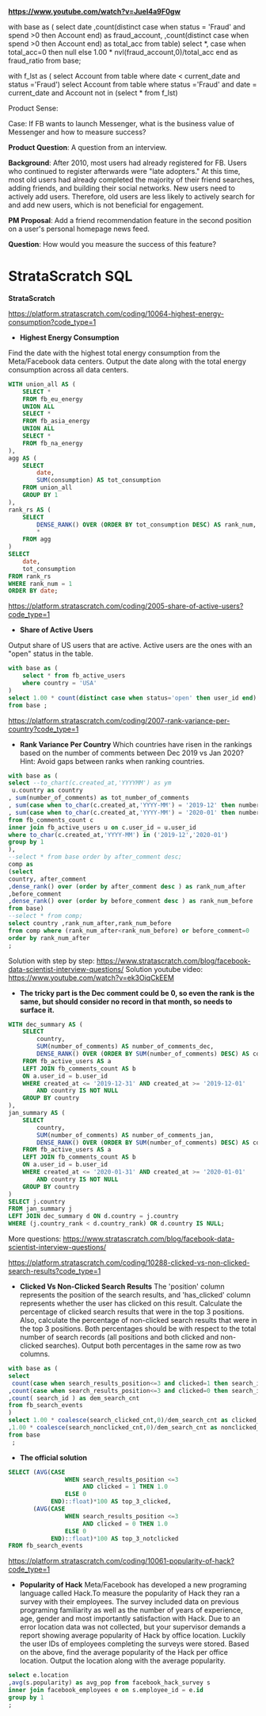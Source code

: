 **https://www.youtube.com/watch?v=Juel4a9F0gw**

with base as (
select date
,count(distinct case when status = 'Fraud' and spend >0 then Account end) as fraud_account,
,count(distinct case when spend >0 then Account end) as total_acc
from table)
select *, case when total_acc=0 then null else  1.00 * nvl(fraud_account,0)/total_acc end as fraud_ratio 
from base;


with f_lst as (
select Account from table where date < current_date and status ='Fraud')
select Account
from table 
where status ='Fraud' and date = current_date
and Account not in (select * from f_lst)



Product Sense:

Case: If FB wants to launch Messenger, what is the business value of Messenger and how to measure success?


**Product Question**: A question from an interview.

**Background**: After 2010, most users had already registered for FB. Users who continued to register afterwards were "late adopters." At this time, most old users had already completed the majority of their friend searches, adding friends, and building their social networks. New users need to actively add users. Therefore, old users are less likely to actively search for and add new users, which is not beneficial for engagement.

**PM Proposal**: Add a friend recommendation feature in the second position on a user's personal homepage news feed.

**Question**: How would you measure the success of this feature?







# StrataScratch SQL

**StrataScratch**  

https://platform.stratascratch.com/coding/10064-highest-energy-consumption?code_type=1 
- **Highest Energy Consumption**

Find the date with the highest total energy consumption from the Meta/Facebook data centers. Output the date along with the total energy consumption across all data centers.

```sql
WITH union_all AS (
    SELECT * 
    FROM fb_eu_energy 
    UNION ALL 
    SELECT * 
    FROM fb_asia_energy 
    UNION ALL 
    SELECT * 
    FROM fb_na_energy
),
agg AS (
    SELECT 
        date, 
        SUM(consumption) AS tot_consumption 
    FROM union_all 
    GROUP BY 1
),
rank_rs AS (
    SELECT 
        DENSE_RANK() OVER (ORDER BY tot_consumption DESC) AS rank_num,
        * 
    FROM agg
)
SELECT 
    date,
    tot_consumption 
FROM rank_rs 
WHERE rank_num = 1 
ORDER BY date;
```

https://platform.stratascratch.com/coding/2005-share-of-active-users?code_type=1 
- **Share of Active Users**

Output share of US users that are active. Active users are the ones with an "open" status in the table.

```sql
with base as ( 
    select * from fb_active_users 
    where country = 'USA'
) 
select 1.00 * count(distinct case when status='open' then user_id end) / count(distinct user_id ) as ratio 
from base ;
```


https://platform.stratascratch.com/coding/2007-rank-variance-per-country?code_type=1
- **Rank Variance Per Country**
Which countries have risen in the rankings based on the number of comments between Dec 2019 vs Jan 2020? Hint: Avoid gaps between ranks when ranking countries.

```sql
with base as (
select --to_chart(c.created_at,'YYYYMM') as ym
 u.country as country
, sum(number_of_comments) as tot_number_of_comments
, sum(case when to_char(c.created_at,'YYYY-MM') = '2019-12' then number_of_comments else 0 end) as before_comment
, sum(case when to_char(c.created_at,'YYYY-MM') = '2020-01' then number_of_comments else 0 end) as after_comment
from fb_comments_count c 
inner join fb_active_users u on c.user_id = u.user_id
where to_char(c.created_at,'YYYY-MM') in ('2019-12','2020-01')
group by 1
),
--select * from base order by after_comment desc;
comp as
(select 
country, after_comment
,dense_rank() over (order by after_comment desc ) as rank_num_after
,before_comment
,dense_rank() over (order by before_comment desc ) as rank_num_before
from base)
--select * from comp;
select country ,rank_num_after,rank_num_before
from comp where (rank_num_after<rank_num_before) or before_comment=0
order by rank_num_after
;
```
Solution with step by step: https://www.stratascratch.com/blog/facebook-data-scientist-interview-questions/
Solution youtube video: https://www.youtube.com/watch?v=ek3OiqCkEEM

- **The tricky part is the Dec comment could be 0, so even the rank is the same, but should consider no record in that month, so needs to surface it.**

```sql
WITH dec_summary AS (
    SELECT
        country,
        SUM(number_of_comments) AS number_of_comments_dec,
        DENSE_RANK() OVER (ORDER BY SUM(number_of_comments) DESC) AS country_rank
    FROM fb_active_users AS a
    LEFT JOIN fb_comments_count AS b
    ON a.user_id = b.user_id
    WHERE created_at <= '2019-12-31' AND created_at >= '2019-12-01'
        AND country IS NOT NULL
    GROUP BY country
),
jan_summary AS (
    SELECT
        country,
        SUM(number_of_comments) AS number_of_comments_jan,
        DENSE_RANK() OVER (ORDER BY SUM(number_of_comments) DESC) AS country_rank
    FROM fb_active_users AS a
    LEFT JOIN fb_comments_count AS b
    ON a.user_id = b.user_id
    WHERE created_at <= '2020-01-31' AND created_at >= '2020-01-01'
        AND country IS NOT NULL
    GROUP BY country
)
SELECT j.country
FROM jan_summary j
LEFT JOIN dec_summary d ON d.country = j.country
WHERE (j.country_rank < d.country_rank) OR d.country IS NULL;
```


More questions: https://www.stratascratch.com/blog/facebook-data-scientist-interview-questions/

https://platform.stratascratch.com/coding/10288-clicked-vs-non-clicked-search-results?code_type=1
- **Clicked Vs Non-Clicked Search Results**
The 'position' column represents the position of the search results, and 'has_clicked' column represents whether the user has clicked on this result. Calculate the percentage of clicked search results that were in the top 3 positions. Also, calculate the percentage of non-clicked search results that were in the top 3 positions. Both percentages should be with respect to the total number of search records (all positions and both clicked and non-clicked searches). Output both percentages in the same row as two columns.

```sql
with base as (
select 
 count(case when search_results_position<=3 and clicked=1 then search_id end) as search_clicked_cnt
,count(case when search_results_position<=3 and clicked=0 then search_id  end) as search_nonclicked_cnt
,count( search_id ) as dem_search_cnt
from fb_search_events
)
select 1.00 * coalesce(search_clicked_cnt,0)/dem_search_cnt as clicked_perc
,1.00 * coalesce(search_nonclicked_cnt,0)/dem_search_cnt as nonclicked_perc
from base
 ;
 ```
- **The official solution**
```sql
SELECT (AVG(CASE
                WHEN search_results_position <=3
                     AND clicked = 1 THEN 1.0
                ELSE 0
            END)::float)*100 AS top_3_clicked,
       (AVG(CASE
                WHEN search_results_position <=3
                     AND clicked = 0 THEN 1.0
                ELSE 0
            END)::float)*100 AS top_3_notclicked
FROM fb_search_events
 ```

https://platform.stratascratch.com/coding/10061-popularity-of-hack?code_type=1
- **Popularity of Hack**
Meta/Facebook has developed a new programing language called Hack.To measure the popularity of Hack they ran a survey with their employees. The survey included data on previous programing familiarity as well as the number of years of experience, age, gender and most importantly satisfaction with Hack. Due to an error location data was not collected, but your supervisor demands a report showing average popularity of Hack by office location. Luckily the user IDs of employees completing the surveys were stored.
Based on the above, find the average popularity of the Hack per office location.
Output the location along with the average popularity.

```sql
select e.location
,avg(s.popularity) as avg_pop from facebook_hack_survey s
inner join facebook_employees e on s.employee_id = e.id
group by 1
;
```

